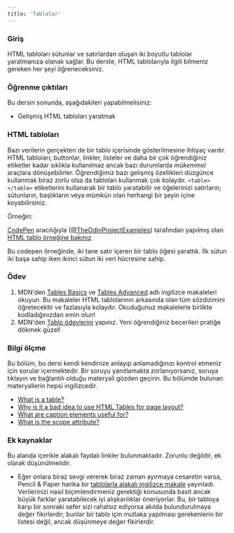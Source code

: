 ```yaml
---
title: 'Tablolar'
---
```


### Giriş

HTML tabloları sütunlar ve satırlardan oluşan iki boyutlu tablolar yaratmanıza olanak sağlar. Bu derste, HTML tablolarıyla ilgili bilmeniz gereken her şeyi öğreneceksiniz.

### Öğrenme çıktıları

Bu dersin sonunda, aşağıdakileri yapabilmelisiniz:

-   Gelişmiş HTML tabloları yaratmak

### HTML tabloları

Bazı verilerin gerçekten de bir tablo içerisinde gösterilmesine ihtiyaç vardır. HTML tabloları; buttonlar, linkler, listeler ve daha bir çok öğrendiğiniz etiketler kadar sıklıkla kullanılmaz ancak bazı durumlarda _mükemmel_ araçlara dönüşebilirler. Öğrendiğimiz bazı gelişmiş özellikleri düzgünce kullanmak biraz zorlu olsa da tabloları kullanmak çok kolaydır. `<table></table>` etiketlerini kullanarak bir tablo yaratabilir ve öğelerinizi satırların; sütunların, başlıkların veya mümkün olan herhangi bir şeyin içine koyabilirsiniz.

Örneğin:
<p class="codepen" data-height="300" data-theme-id="dark" data-default-tab="css,result" data-slug-hash="JjrYEqX" data-editable="true" data-user="TheOdinProjectExamples" style={{"height":"300px","boxSizing":"border-box","display":"flex","alignItems":"center","justifyContent":"center","border":"2px solid","margin":"1em 0","padding":"1em"}}>
<span><a href="https://codepen.io">CodePen</a> aracılığıyla (<a href="https://codepen.io/TheOdinProjectExamples">@TheOdinProjectExamples</a>) 
tarafından yapılmış olan <a href="https://codepen.io/TheOdinProjectExamples/pen/JjrYEqX">HTML tablo örneğine bakınız </a> </span>
</p>
<script async src="https://cpwebassets.codepen.io/assets/embed/ei.js"></script>

Bu codepen örneğinde, iki tane satır içeren bir tablo öğesi yarattık. İlk sütun iki başa sahip iken ikinci sütun iki veri hücresine sahip.

### Ödev

<div class="lesson-content__panel" markdown="1">

1. MDN'den [Tables Basics](https://developer.mozilla.org/en-US/docs/Learn/HTML/Tables/Basics) ve [Tables Advanced](https://developer.mozilla.org/en-US/docs/Learn/HTML/Tables/Advanced) adlı ingilizce makaleleri okuyun. Bu makaleler HTML tablolarının arkasında olan tüm sözdizimini öğretecektir ve fazlasıyla kolaydır. Okuduğunuz makalelerle birlikte kodladığınızdan emin olun!
2. MDN'den [Tablo ödevlerini](https://developer.mozilla.org/en-US/docs/Learn/HTML/Tables/Structuring_planet_data) yapınız. Yeni öğrendiğiniz becerileri pratiğe dökmek güzel!

</div>

### Bilgi ölçme

Bu bölüm, bu dersi kendi kendinize anlayıp anlamadığınızı kontrol etmeniz için sorular içermektedir. Bir soruyu yanıtlamakta zorlanıyorsanız, soruya tıklayın ve bağlantılı olduğu materyali gözden geçirin. Bu bölümde bulunan materyallerin hepsi ingilizcedir.

-   [What is a table?](https://developer.mozilla.org/en-US/docs/Learn/HTML/Tables/Basics#what_is_a_table_)
-   [Why is it a bad idea to use HTML Tables for page layout?](https://developer.mozilla.org/en-US/docs/Learn/HTML/Tables/Basics#when_should_you_not_use_html_tables)
-   [What are caption elements useful for?](https://developer.mozilla.org/en-US/docs/Learn/HTML/Tables/Advanced#adding_a_caption_to_your_table_with_caption)
-   [What is the scope attribute?](https://developer.mozilla.org/en-US/docs/Learn/HTML/Tables/Advanced#the_scope_attribute)

### Ek kaynaklar

Bu alanda içerikle alakalı faydalı linkler bulunmaktadır. Zorunlu değildir, ek olarak düşünülmelidir.

- Eğer onlara biraz sevgi vererek biraz zaman ayırmaya cesaretin varsa, Pencil & Paper harika bir [tablolarla alakalı ingilizce makale](https://pencilandpaper.io/articles/ux-pattern-analysis-enterprise-data-tables) yayınladı.  Verilerinizi nasıl biçimlendirmeniz gerektiği konusunda basit ancak büyük farklar yaratabilecek iyi alışkanlıklar öneriyorlar. Bu, bir tabloya karşı bir sonraki sefer sizi rahatsız ediyorsa akılda bulundurulmaya değer fikirlerdir; bunlar bir tablo için mutlaka yapılması gerekenlerin bir listesi değil, ancak düşünmeye değer fikirlerdir.